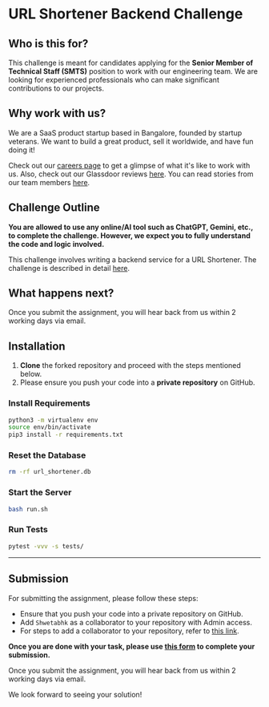 # URL Shortener Backend Challenge

## Who is this for?

This challenge is meant for candidates applying for the **Senior Member of Technical Staff (SMTS)** position to work with our engineering team. We are looking for experienced professionals who can make significant contributions to our projects.

## Why work with us?

We are a SaaS product startup based in Bangalore, founded by startup veterans. We want to build a great product, sell it worldwide, and have fun doing it!

Check out our [careers page](https://careers.fylehq.com/) to get a glimpse of what it's like to work with us. Also, check out our Glassdoor reviews [here](https://www.glassdoor.co.in/Reviews/Fyle-Reviews-E1723235.htm). You can read stories from our team members [here](https://stories.fylehq.com/).

## Challenge Outline

**You are allowed to use any online/AI tool such as ChatGPT, Gemini, etc., to complete the challenge. However, we expect you to fully understand the code and logic involved.**

This challenge involves writing a backend service for a URL Shortener. The challenge is described in detail [here](./Application.md).

## What happens next?

Once you submit the assignment, you will hear back from us within 2 working days via email.

## Installation

1. **Clone** the forked repository and proceed with the steps mentioned below.
2. Please ensure you push your code into a **private repository** on GitHub.

### Install Requirements

```bash
python3 -m virtualenv env
source env/bin/activate
pip3 install -r requirements.txt
```

### Reset the Database

```bash
rm -rf url_shortener.db
```

### Start the Server

```bash
bash run.sh
```

### Run Tests

```bash
pytest -vvv -s tests/
```

---

## Submission

For submitting the assignment, please follow these steps:

* Ensure that you push your code into a private repository on GitHub.
* Add `Shwetabhk` as a collaborator to your repository with Admin access.
* For steps to add a collaborator to your repository, refer to [this link](https://docs.github.com/en/account-and-profile/setting-up-and-managing-your-personal-account-on-github/managing-access-to-your-personal-repositories/inviting-collaborators-to-a-personal-repository).

**Once you are done with your task, please use [this form](https://example.com) to complete your submission.**

Once you submit the assignment, you will hear back from us within 2 working days via email.

We look forward to seeing your solution!
